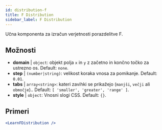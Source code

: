 ```yaml
---
id: distribution-f
title: F Distribution
sidebar_label: F Distribution
---
```


Učna komponenta za izračun verjetnosti porazdelitve F.

## Možnosti

* __domain__ | `object`: objekt polja `x` in `y` z začetno in končno točko za ustrezno os. Default: `none`.
* __step__ | `(number|string)`: velikost koraka vnosa za pomikanje. Default: `0.01`.
* __tabs__ | `array<string>`: kateri zavihki se prikažejo (`manjši`, `večji` ali `območje`).. Default: `[
  'smaller',
  'greater',
  'range'
]`.
* __style__ | `object`: Vnosni slogi CSS. Default: `{}`.


## Primeri

```jsx live
<LearnFDistribution />
```


